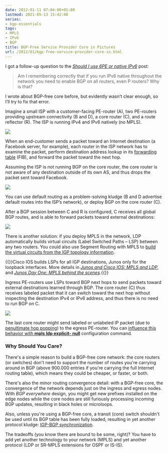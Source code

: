 ```yaml
---
date: 2012-01-11 07:04:00+01:00
lastmod: 2021-05-13 15:42:00
series:
- bgp-essentials
tags:
- MPLS
- IPv6
- BGP
title: BGP-Free Service Provider Core in Pictures
url: /2012/01/bgp-free-service-provider-core-in.html
---
```

I got a follow-up question to the [*Should I use 6PE or native IPv6*](https://blog.ipspace.net/2012/01/should-i-use-6pe-or-native-ipv6.html) post: 

> Am I remembering correctly that if you run IPv6 native throughout the network you need to enable BGP on all routers, even P routers? Why is that?

I wrote about BGP-free core before, but evidently wasn’t clear enough, so I’ll try to fix that error.

Imagine a small ISP with a customer-facing PE-router (A), two PE-routers providing upstream connectivity (B and D), a core router (C), and a route reflector (R). The ISP is running IPv4 and IPv6 natively (no MPLS).
<!--more-->
![](s400-BGP_FC_1.png)

When an end-customer sends a packet toward an Internet destination (a Facebook server, for example), each router in the ISP network has to examine the packet, perform destination address lookup in its [forwarding table](https://blog.ipspace.net/2010/09/ribs-and-fibs.html) (FIB), and forward the packet toward the next hop.

Assuming the ISP is not running BGP on the core router, the core router is not aware of any destination outside of its own AS, and thus drops the packet sent toward Facebook.

![](s400-BGP_FC_2.png)

You can use default routing as a problem-solving kludge (B and D advertise default routes into the ISP’s network), or deploy BGP on the core router (C).

After a BGP session between C and R is configured, C receives all global BGP routes, and is able to forward packets toward external destinations:

![](s400-BGP_FC_3.png)

There is another solution: if you deploy MPLS in the network, LDP automatically builds virtual circuits (Label Switched Paths – LSP) between any two routers. You could also use Segment Routing with MPLS to [build the virtual circuits from the IGP topology information](https://blog.ipspace.net/2021/05/segment-routing-ids-mpls-labels.html).

{{<note info>}}Cisco IOS builds LSPs for all IGP destinations, Junos only for the loopback interfaces. More details in [*Junos and Cisco IOS: MPLS and LDP*](https://blog.ipspace.net/2011/11/junos-versus-cisco-ios-mpls-and-ldp.html), and [*Junos Day One: MPLS behind the scenes*](https://blog.ipspace.net/2011/12/junos-day-one-mpls-behind-scenes.html).{{</note>}}

Ingress PE-routers use LSPs toward BGP next hops to send packets toward external destinations learned through BGP. The core router (C) thus receives labeled packet that it can switch toward the next hop without inspecting the destination IPv4 or IPv6 address, and thus there is no need to run BGP on C.

![](s400-BGP_FC_4.png)

The last core router might send labeled or unlabeled IP packet (due to [penultimate hop popping](https://blog.ipspace.net/2011/07/penultimate-hop-popping-php-demystified.html)) to the egress PE-router. You can [influence this behavior with **mpls ldp explicit- null**](/kb/tag/MPLS/Implicit_Explicit_NULL.html) configuration command.

### Why Should You Care?

There's a simple reason to build a BGP-free core network: the core routers (or switches) don't need to support the number of routes you're carrying around in BGP (above 900.000 entries if you're carrying the full Internet routing table), which means they could be cheaper, or faster, or both. 

There's also the minor routing convergence detail: with a BGP-free core, the convergence of the network depends just on the ingress and egress nodes. With *BGP everywhere* design, you might get new prefixes installed on the edge nodes while the core nodes are still furiously processing incoming BGP updates, resulting in black holes or microloops. 

Also, unless you're using a BGP-free core, a transit (core) switch shouldn't be used until its BGP table has been fully loaded, resulting in yet another protocol kludge: [IGP-BGP synchronization](https://blog.ipspace.net/2017/08/synchronizing-bgp-and-ospf-or-ospf-and.html).

The tradeoffs (you know there are bound to be some, right)? You have to add yet another technology to your network (MPLS) and yet another protocol (LDP or SR-MPLS extensions for OSPF or IS-IS).
